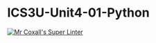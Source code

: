 # ICS3U-Unit4-01-Python

[![Mr Coxall's Super Linter](https://github.com/joannesanthosh/ICS3U-Unit4-01-Python/workflows/Mr%20Coxall's%20Super%20Linter/badge.svg)](https://github.com/joannesanthosh/ICS3U-Unit4-01-Python/actions/)
